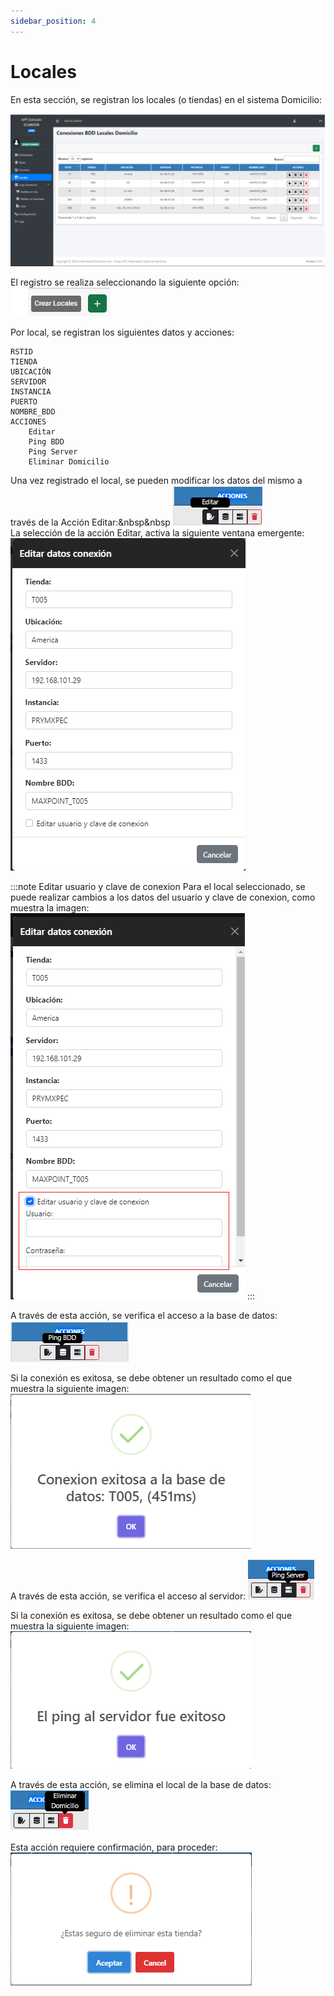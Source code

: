 ```yaml
---
sidebar_position: 4
---
```


# Locales

En esta sección, se registran los locales (o tiendas) en el sistema Domicilio:   
    
![Front-end-Locales](/img/Domicilio-Front-end-Locales.png)  

El registro se realiza seleccionando la siguiente opción: ![Front-end-Locales](/img/Domicilio-Frontend-Locales-Crear.png)  

Por local, se registran los siguientes datos y acciones:
```
RSTID	
TIENDA	
UBICACIÓN	
SERVIDOR	
INSTANCIA	
PUERTO	
NOMBRE_BDD	
ACCIONES
	Editar 
	Ping BDD
	Ping Server
	Eliminar Domicilio
```  
Una vez registrado el local, se pueden modificar los datos del mismo a través de la Acción Editar:&nbsp&nbsp   ![Front-end-Locales-Editar](/img/Domicilio-Frontend-Locales-Editar.png)  
La selección de la acción Editar, activa la siguiente ventana emergente:  
![Front-end-Locales-Editar-Detalle](/img/Domicilio-Frontend-Usuarios-Editar-Detalle.png)  

:::note Editar usuario y clave de conexion
Para el local seleccionado, se puede realizar cambios a los datos del usuario y clave de conexion, como muestra la imagen:  
![Front-end-Locales-Editar-Usuario-Conexion](/img/Domicilio-Frontend-Locales-Editar-Usuario-Conexion.png) 
:::

A través de esta acción, se verifica el acceso a la base de datos: ![Front-end-Locales-BDD](/img/Domicilio-Frontend-Locales-Ping-BDD.png) 

Si la conexión es exitosa, se debe obtener un resultado como el que muestra la siguiente imagen: 
![Front-end-Locales-BDD-Resultado](/img/Domicilio-Frontend-Locales-Ping-BDD-Resultado.png)  

A través de esta acción, se verifica el acceso al servidor: ![Front-end-Locales-Server](/img/Domicilio-Frontend-Locales-Ping-Server.png) 

Si la conexión es exitosa, se debe obtener un resultado como el que muestra la siguiente imagen: 
![Front-end-Locales-Server-Resultado](/img/Domicilio-Frontend-Locales-Ping-Server-Resultado.png)  

A través de esta acción, se elimina el local de la base de datos: ![Front-end-Locales-Eliminar](/img/Domicilio-Frontend-Locales-Eliminar.png) 

Esta acción requiere confirmación, para proceder: ![Front-end-Locales-Eliminar-Confirmacion](/img/Domicilio-Frontend-Locales-Eliminar-Confirmacion.png)  

